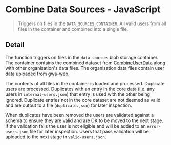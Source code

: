 # Combine Data Sources - JavaScript

> Triggers on files in the `DATA_SOURCES_CONTAINER`. All valid users from all
> files in the container and combined into a single file.

## Detail

The function triggers on files in the `data-sources` blob storage container.
The container contains the combined dataset from
[CombineUserData](../CombineUserData) along with other organisation's data
files. The organisation data files contain user data uploaded from
[gwa-web](https://github.com/DEFRA/gwa-web).

The contents of all files in the container is loaded and processed. Duplicate
users are processed. Duplicates with an entry in the core data
(i.e. any users in `internal-users.json`) that entry is used with the other
being ignored. Duplicate entries not in the core dataset are not deemed as
valid and are output to a file (`duplicate.json`) for later inspection.

When duplicates have been removed the users are validated against a schema to
ensure they are valid and are OK to be moved to the next stage. If the
validation fails the user is not eligible and will be added to an
`error-users.json` file for later inspection. Users that pass validation will be
uploaded to the next stage in `valid-users.json`.
